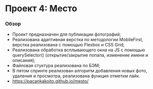 # Проект 4: Место

### Обзор

* Проект предназначен для публикации фотографий;
* Реализована адаптивная верстка по методологии MobileFirst, верстка реализована с помощью Flexbox и CSS Grid;
* Реализована обработка всплывающего окна на JS с помощью querySelector() (открытие/закрытие попапа, изменение имени и описания);
* Файловая стуктура реализована по БЭМ;
* В пятом спринте реализован алгоритм добавления новых фото, удаления и просмотра, реализована функция отметкм лайк.
* https://pacankakoito.github.io/mesto/

